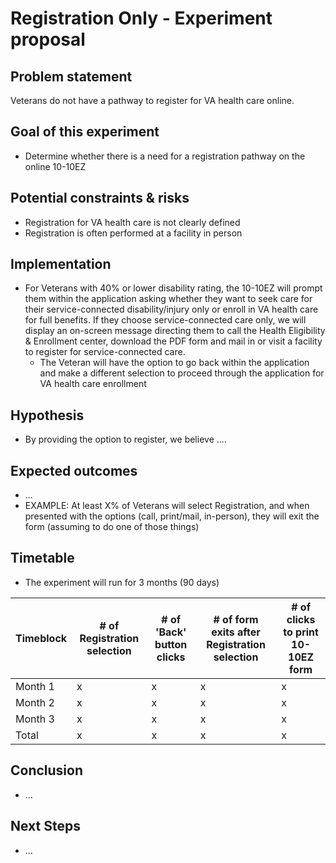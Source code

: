 # Registration Only - Experiment proposal

## Problem statement
Veterans do not have a pathway to register for VA health care online.

## Goal of this experiment
- Determine whether there is a need for a registration pathway on the online 10-10EZ

## Potential constraints & risks
- Registration for VA health care is not clearly defined
- Registration is often performed at a facility in person


## Implementation
- For Veterans with 40% or lower disability rating, the 10-10EZ will prompt them within the application asking whether they want to seek care for their service-connected disability/injury only or enroll in VA health care for full benefits. If they choose service-connected care only, we will display an on-screen message directing them to call the Health Eligibility & Enrollment center, download the PDF form and mail in or visit a facility to register for service-connected care.
     - The Veteran will have the option to go back within the application and make a different selection to proceed through the application for VA health care enrollment

## Hypothesis
- By providing the option to register, we believe ....

## Expected outcomes
- ...
- EXAMPLE: At least X% of Veterans will select Registration, and when presented with the options (call, print/mail, in-person), they will exit the form (assuming to do one of those things)

## Timetable
- The experiment will run for 3 months (90 days)


|Timeblock|# of Registration selection|# of 'Back' button clicks|# of form exits after Registration selection|# of clicks to print 10-10EZ form|
|---------|---------------|----------|---------------|---------------|
|Month 1| x | x | x | x |
|Month 2| x | x | x | x |
|Month 3| x | x | x | x |
| Total | x | x | x | x |

## Conclusion
- ...
## Next Steps
- ...
